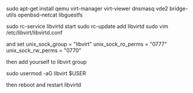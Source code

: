 sudo apt-get install qemu virt-manager virt-viewer dnsmasq vde2 bridge-utils openbsd-netcat libguestfs

sudo rc-service libvirtd start
sudo rc-update add libvirtd
sudo vim /etc/libvirt/libvirtd.conf 

and set unix_sock_group = "libvirt"
	unix_sock_ro_perms = "0777"
	unix_sock_rw_perms = "0770"

then add yourself to libvirt group

sudo usermod -aG libvirt $USER

then reboot and restart libvirtd
